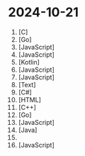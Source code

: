 # 2024-10-21

1. [](https://github.comundefined "Lean's LEDE source") [C]
2. [](https://github.comundefined "🌩「自选优选 IP」测试 Cloudflare CDN 延迟和速度，获取最快 IP ！当然也支持其他 CDN / 网站 IP ~") [Go]
3. [](https://github.comundefined "PT 助手 Plus，为 Microsoft Edge、Google Chrome、Firefox 浏览器插件（Web Extensions），主要用于辅助下载 PT 站的种子。") [JavaScript]
4. [](https://github.comundefined "哔哩哔哩-API收集整理【不断更新中....】") [JavaScript]
5. [](https://github.comundefined "轻小说机翻网站，支持网络小说/文库小说/本地小说") [Kotlin]
6. [](https://github.comundefined "猫抓 浏览器资源嗅探扩展 / cat-catch Browser Resource Sniffing Extension") [JavaScript]
7. [](https://github.comundefined "Running V2ray inside edge/serverless runtime") [JavaScript]
8. [](https://github.comundefined "游戏戴森球计划的**工厂**蓝图仓库") [Text]
9. [](https://github.comundefined "实用的开源多功能原神工具箱 🧰 / Multifunctional Open-source Genshin Impact Toolkit 🧰") [C#]
10. [](https://github.comundefined "Historical documents (in Chinese) about the GPCR (Thanks Comrade RC MR HR etc.)") [HTML]
11. [](https://github.comundefined "Qt based cross-platform GUI proxy configuration manager (backend: sing-box)") [C++]
12. [](https://github.comundefined "软硬路由公网神器,ipv6/ipv4 端口转发,反向代理,DDNS,WOL,ipv4 stun内网穿透,cron,acme,阿里云盘,ftp,webdav,filebrowser") [Go]
13. [](https://github.comundefined "一个还算强大的Web思维导图。A relatively powerful web mind map.") [JavaScript]
14. [](https://github.comundefined "ehviewer，用爱发电，快乐前行") [Java]
15. [](https://github.comundefined "媒体服务器演员头像仓库") 
16. [](https://github.comundefined "clash for windows汉化版. 提供clash for windows的汉化版, 汉化补丁及汉化版安装程序") [JavaScript]
